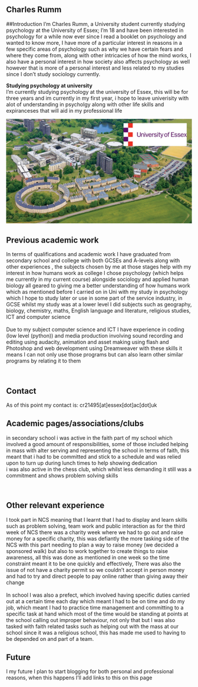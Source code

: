 ## Charles Rumm
##Introduction 
I’m Charles Rumm, a University student currently studying psychology at the University of Essex; I’m 18 and have been interested in psychology for a while now ever since I read a booklet on psychology and wanted to know more, I have more of a particular interest in reasons in a few specific areas of psychology such as why we have certain fears and where they come from, along with other intricacies of how the mind works, I also have a personal interest in how society also affects psychology as well however that is more of a personal interest and less related to my studies since I don’t study sociology currently.


**Studying psychology at university**  
I’m currently studying psychology at the university of Essex, this will be for three years and im currently in my first year, i hope to leave univerisity with alot of understanding in psycholgy along with other life skills and expiranceses that will aid in my professional life 

![](assets/img/university-of-essex-image.jpg)
<br>

## Previous academic work
In terms of qualifications and academic work I have graduated from secondary school and college with both GCSEs and A-levels along with other experiences , the subjects chosen by me at those stages help with my interest in how humans work as college I chose psychology (which helps me currently in my current course) alongside sociology and applied human biology all geared to giving me a better understanding of how humans work which as mentioned before I carried on in Uni with my study in psychology which I hope to study later or use in some part of the service industry, in GCSE whilst my study was at a lower level I did subjects such as geography, biology, chemistry, maths, English language and literature, religious studies, ICT and computer science  <br>
<br>
Due to my subject computer science and ICT I have experience in coding (low level (python)) and media production involving sound recording and editing using audacity, animation and asset making using flash and Photoshop and web development using Dreamweaver with these skills it means I can not only use those programs but can also learn other similar programs by relating it to them

<br>

## Contact
As of this point my contact is:
cr21495[at]essex[dot]ac[dot]uk
<br>

## Academic pages/associations/clubs

in secondary school i was active in the faith part of my school which involved a good amount of responsibilities, some of those included helping in mass with alter serving and representing the school in terms of faith, this meant that i had to be committed and stick to a schedule and was relied upon to turn up during lunch times to help showing dedication <br>
i was also active in the chess club, which whilst less demanding it still was a commitment and shows problem solving skills

<br>


## Other relevant experience 

I took part in NCS meaning that I learnt that I had to display and learn skills such as problem solving, team work and public interaction as for the third week of NCS there was a charity week where we had to go out and raise money for a specific charity, this was defiantly the more tasking side of the NCS with this part needing to plan a way to raise money (we decided a sponsored walk) but also to work together to create things to raise awareness, all this was done as mentioned in one week so the time constraint meant it to be one quickly and effectively,  There was also the issue of not have a charity permit so we couldn’t accept in person money and had to try and direct people to pay online rather than giving away their change <br>
<br>
In school I was also a prefect, which involved having specific duties carried out at a certain time each day which meant I had to be on time and do my job, which meant I had to practice time management and committing to a specific task at hand which most of the time would be standing at points at the school calling out improper behaviour,  not only that but I was also tasked with faith related tasks such as helping out with the mass at our school since it was a religious school, this has made me used to having to be depended on and part of a team.
<br>
## Future
I my future I plan to start blogging for both personal and professional reasons, when this happens I’ll add links to this on this page
<br>

